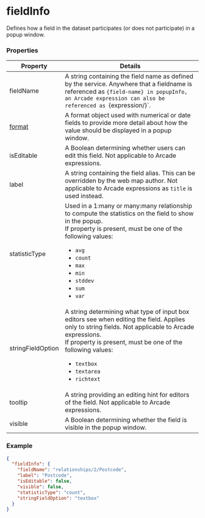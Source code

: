 # fieldInfo

Defines how a field in the dataset participates (or does not participate) in a popup window.

### Properties

| Property | Details
| --- | ---
| fieldName | A string containing the field name as defined by the service. Anywhere that a fieldname is referenced as `{field-name} in popupInfo, an Arcade expression can also be referenced as `{expression/<expression-name>}`.
| [format](format.md) | A format object used with numerical or date fields to provide more detail about how the value should be displayed in a popup window.
| isEditable | A Boolean determining whether users can edit this field. Not applicable to Arcade expressions.
| label | A string containing the field alias. This can be overridden by the web map author. Not applicable to Arcade expressions as `title` is used instead.
| statisticType | Used in a 1:many or many:many relationship to compute the statistics on the field to show in the popup.<br>If property is present, must be one of the following values: <ul><li>`avg`</li><li>`count`</li><li>`max`</li><li>`min`</li><li>`stddev`</li><li>`sum`</li><li>`var`</li></ul>
| stringFieldOption | A string determining what type of input box editors see when editing the field. Applies only to string fields. Not applicable to Arcade expressions.<br>If property is present, must be one of the following values: <ul><li>`textbox`</li><li>`textarea`</li><li>`richtext`</li></ul>
| tooltip | A string providing an editing hint for editors of the field. Not applicable to Arcade expressions.
| visible | A Boolean determining whether the field is visible in the popup window.


### Example

```json
{
  "fieldInfo": {
    "fieldName": "relationships/2/Postcode",
    "label": "Postcode",
    "isEditable": false,
    "visible": false,
    "statisticType": "count",
    "stringFieldOption": "textbox"
  }
}
```

